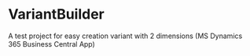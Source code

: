 # VariantBuilder
A test project for easy creation variant with 2 dimensions (MS Dynamics 365 Business Central App)
